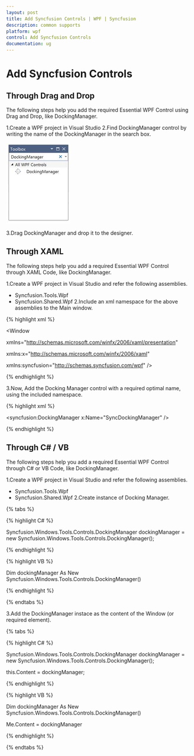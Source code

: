 ```yaml
---
layout: post
title: Add Syncfusion Controls | WPF | Syncfusion
description: common supports
platform: wpf
control: Add Syncfusion Controls
documentation: ug
---
```

# Add Syncfusion Controls

## Through Drag and Drop

The following steps help you add the required Essential WPF Control using Drag and Drop, like DockingManager.

 1.Create a WPF project in Visual Studio
 2.Find DockingManager control by writing the name of the DockingManager in the search box.

![](ThroughDragndDrop_images/ThroughDragndDrop_img1.jpeg)


 3.Drag DockingManager and drop it to the designer.


## Through XAML

The following steps help you add a required Essential WPF Control through XAML Code, like DockingManager.

 1.Create a WPF project in Visual Studio and refer the following assemblies.
  * Syncfusion.Tools.Wpf
  * Syncfusion.Shared.Wpf
 2.Include an xml namespace for the above assemblies to the Main window.

{% highlight xml %}

<Window

xmlns="http://schemas.microsoft.com/winfx/2006/xaml/presentation"

xmlns:x="http://schemas.microsoft.com/winfx/2006/xaml"

xmlns:syncfusion="http://schemas.syncfusion.com/wpf" />


{% endhighlight %}

 3.Now, Add the Docking Manager control with a required optimal name, using the included namespace.

{% highlight xml %}

<syncfusion:DockingManager x:Name="SyncDockingManager" />

{% endhighlight %}


## Through C# / VB

The following steps help you add a required Essential WPF Control through C# or VB Code, like DockingManager.

 1.Create a WPF project in Visual Studio and refer the following assemblies.
  * Syncfusion.Tools.Wpf
  * Syncfusion.Shared.Wpf
 2.Create instance of Docking Manager.
 

{% tabs %}

{% highlight C# %}

Syncfusion.Windows.Tools.Controls.DockingManager dockingManager = new Syncfusion.Windows.Tools.Controls.DockingManager();

{% endhighlight %}

{% highlight VB %}

Dim dockingManager As New Syncfusion.Windows.Tools.Controls.DockingManager()

{% endhighlight %}
 
{% endtabs %}

 3.Add the DockingManager instace as the content of the Window (or required element). 
 
{% tabs %}

{% highlight C# %}

Syncfusion.Windows.Tools.Controls.DockingManager dockingManager = new Syncfusion.Windows.Tools.Controls.DockingManager(); 

this.Content = dockingManager; 

{% endhighlight %}

{% highlight VB %}


Dim dockingManager As New Syncfusion.Windows.Tools.Controls.DockingManager()

Me.Content = dockingManager

{% endhighlight %}
 
{% endtabs %}

